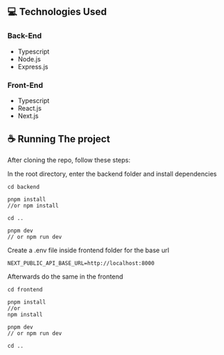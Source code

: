 ## 💻 Technologies Used

### Back-End

- Typescript
- Node.js
- Express.js

### Front-End

- Typescript
- React.js
- Next.js

## ☕ Running The project

After cloning the repo, follow these steps:

In the root directory, enter the backend folder and install dependencies

```
cd backend

pnpm install
//or npm install

cd ..

pnpm dev
// or npm run dev
```

Create a .env file inside frontend folder for the base url

```
NEXT_PUBLIC_API_BASE_URL=http://localhost:8000
```

Afterwards do the same in the frontend

```
cd frontend

pnpm install
//or
npm install

pnpm dev
// or npm run dev

cd ..
```
